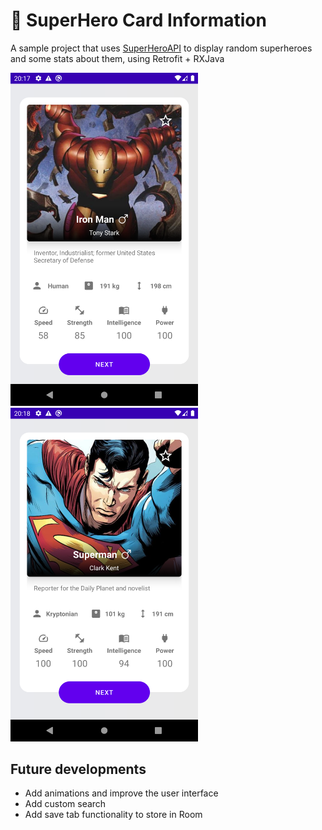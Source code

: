 # 🦸 SuperHero Card Information

A sample project that uses <a href="https://www.superheroapi.com/">SuperHeroAPI</a> to display random superheroes and some stats about them, using Retrofit + RXJava

<img src="/screenshots/screenshot2.png" alt="screenshot2" width="300"/> <img src="/screenshots/screenshot3.png" alt="screenshot3" width="300"/> 



## Future developments

- Add animations and improve the user interface
- Add custom search
- Add save tab functionality to store in Room
    

